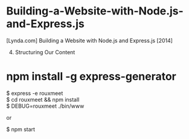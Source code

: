 Building-a-Website-with-Node.js-and-Express.js
==============================================

[Lynda.com] Building a Website with Node.js and Express.js [2014]




04. Structuring Our Content

# npm install -g express-generator  
$ express -e rouxmeet  
$ cd rouxmeet && npm install  
$ DEBUG=rouxmeet ./bin/www  

or

$ npm start
